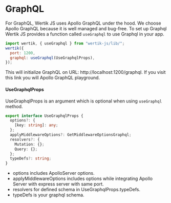 # GraphQL

For GraphQL, Wertik JS uses Apollo GraphQL under the hood. We choose Apollo GraphQL because it is well managed and bug-free. To set up Graphql Wertik JS provides a function called `useGraphql` to use Graphql in your app.

```javascript
import wertik, { useGraphql } from "wertik-js/lib/";
wertik({
  port: 1200,
  graphql: useGraphql(UseGraphqlProps),
});
```

This will initialize GraphQL on URL: http://localhost:1200/graphql. If you visit this link you will Apollo GraphQL playground.

#### UseGraphqlProps

UseGraphqlProps is an argument which is optional when using `useGraphql` method.

```typescript
export interface UseGraphqlProps {
  options?: {
    [key: string]: any;
  };
  applyMiddlewareOptions?: GetMiddlewareOptionsGraphql;
  resolvers?: {
    Mutation: {};
    Query: {};
  };
  typeDefs?: string;
}
```

- options includes ApolloServer options.
- applyMiddlewareOptions includes options while integrating Apollo Server with express server with same port.
- resolvers for defined schema in UseGraphqlProps.typeDefs.
- typeDefs is your graphql schema.
